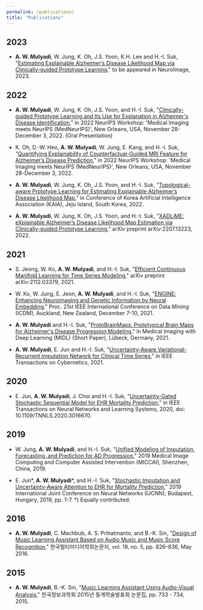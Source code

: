 ```yaml
---
permalink: /publications/
title: "Publications"
---
```

## 2023

- **A. W. Mulyadi**, W. Jung, K. Oh, J.S. Yoon, K.H. Lee and H.-I. Suk, "[Estimating Explainable Alzheimer’s Disease Likelihood Map via Clinically-guided Prototype Learning](https://doi.org/10.1016/j.neuroimage.2023.120073)," to be appeared in NeuroImage, 2023.

## 2022

- **A. W. Mulyadi**, W. Jung, K. Oh, J.S. Yoon, and H.-I. Suk, "[Clinically-guided Prototype Learning and Its Use for Explanation in Alzheimer's Disease Identification](http://www.cse.cuhk.edu.hk/~qdou/public/medneurips2022/22.pdf)," in 2022 NeurIPS Workshop: 'Medical Imaging meets NeurIPS (MedNeurIPS)', New Orleans, USA, November 28-December 3, 2022. (Oral Presentation)

- K. Oh, D.-W. Heo, **A. W. Mulyadi**, W. Jung, E. Kang, and H.-I. Suk, "[Quantifying Explainability of Counterfactual-Guided MRI Feature for Alzheimer’s Disease Prediction](http://www.cse.cuhk.edu.hk/~qdou/public/medneurips2022/80.pdf)," in 2022 NeurIPS Workshop: 'Medical Imaging meets NeurIPS (MedNeurIPS)', New Orleans, USA, November 28-December 3, 2022.

- **A. W. Mulyadi**, W. Jung, K. Oh, J.S. Yoon, and H.-I. Suk, "[Topological-aware Prototype Learning for Estimating Explainable Alzheimer’s Disease Likelihood Map](-)," in Conference of Korea Artificial Intelligence Association (KAIA), Jeju Island, South Korea, 2022.

- **A. W. Mulyadi**, W. Jung, K. Oh, J.S. Yoon, and H.-I. Suk, "[XADLiME: eXplainable Alzheimer’s Disease Likelihood Map Estimation via Clinically-guided Prototype Learning](https://arxiv.org/abs/2207.13223)," arXiv preprint arXiv:2207.13223, 2022.

## 2021

- S. Jeong, W. Ko, **A. W. Mulyadi**, and H.-I. Suk, "[Efficient Continuous Manifold Learning for Time Series Modeling](https://arxiv.org/abs/2112.03379)," arXiv preprint arXiv:2112.03379, 2021.
  
- W. Ko, W. Jung, E. Jeon, **A. W. Mulyadi**, and H.-I. Suk,  "[ENGINE: Enhancing Neuroimaging and Genetic Information by Neural Embedding](https://ieeexplore.ieee.org/document/9679140)," Proc. 21st IEEE International Conference on Data Mining (ICDM), Auckland, New Zealand, December 7-10, 2021.

- **A. W. Mulyadi** and H.-I. Suk, "[ProtoBrainMaps: Prototypical Brain Maps for Alzheimer's Disease Progression Modeling](https://openreview.net/forum?id=O9EWFKXcXTU)," in Medical Imaging with Deep Learning (MIDL) (Short Paper), Lübeck, Germany, 2021.

- **A. W. Mulyadi**, E. Jun and H.-I. Suk, "[Uncertainty-Aware Variational-Recurrent Imputation Network for Clinical Time Series](https://ieeexplore.ieee.org/document/9370004)," in IEEE Transactions on Cybernetics, 2021.

## 2020
- E. Jun, **A. W. Mulyadi**, J. Choi and H.-I. Suk, "[Uncertainty-Gated Stochastic Sequential Model for EHR Mortality Prediction](https://ieeexplore.ieee.org/abstract/document/9177349)," in IEEE Transactions on Neural Networks and Learning Systems, 2020, doi: 10.1109/TNNLS.2020.3016670.

## 2019
- W. Jung, **A. W. Mulyadi**, and H.-I. Suk,  "[Unified Modeling of Imputation, Forecasting, and Prediction for AD Progression](https://link.springer.com/chapter/10.1007/978-3-030-32251-9_19)," 2019 Medical Image Computing and Computer Assisted Intervention (MICCAI), Shenzhen, China, 2019.

- E. Jun\*, **A. W. Mulyadi**\*, and H.-I. Suk, "[Stochastic Imputation and Uncertainty-Aware Attention to EHR for Mortality Prediction](https://ieeexplore.ieee.org/abstract/document/8852132)," 2019 International Joint Conference on Neural Networks (IJCNN), Budapest, Hungary, 2019, pp. 1-7. *) Equally contributed.

## 2016
- **A. W. Mulyadi**, C. Machbub, A. S. Prihatmanto, and B.-K. Sin, "[Design of Music Learning Assistant Based on Audio Music and Music Score Recognition](https://doi.org/10.9717/kmms.2016.19.5.826)," 한국멀티미디어학회논문지, vol. 19, no. 5, pp. 826–836, May 2016.

## 2015
- **A. W. Mulyadi**, B.-K. Sin, "[Music Learning Assistant Using Audio-Visual Analysis](https://www.dbpia.co.kr/Journal/articleDetail?nodeId=NODE06602510)," 한국정보과학회 2015년 동계학술발표회 논문집, pp. 733 - 734, 2015. 
